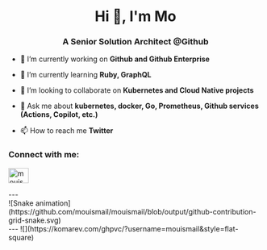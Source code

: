 <h1 align="center">Hi 👋, I'm Mo</h1>
<h3 align="center">A Senior Solution Architect @Github</h3>

- 🔭 I’m currently working on **Github and Github Enterprise**

- 🌱 I’m currently learning **Ruby, GraphQL**

- 👯 I’m looking to collaborate on **Kubernetes and Cloud Native projects**

- 💬 Ask me about **kubernetes, docker, Go, Prometheus, Github services (Actions, Copilot, etc.)**

- 📫 How to reach me **Twitter**

<h3 align="left">Connect with me:</h3>
<p align="left">
<a href="https://linkedin.com/in/mouismail" target="blank"><img align="center" src="https://raw.githubusercontent.com/rahuldkjain/github-profile-readme-generator/master/src/images/icons/Social/linked-in-alt.svg" alt="mouismail" height="30" width="40" /></a>
</p>
---
 <div>
  ![Snake animation](https://github.com/mouismail/mouismail/blob/output/github-contribution-grid-snake.svg)
 
</div>
---
![](https://komarev.com/ghpvc/?username=mouismail&style=flat-square)
